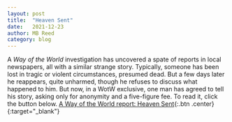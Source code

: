 ```yaml
---
layout: post
title:  "Heaven Sent"
date:   2021-12-23
author: MB Reed
category: blog
---
```


A *Way of the World* investigation has uncovered a spate of reports in local newspapers, all with a similar strange story. Typically, someone has been lost in tragic or violent circumstances, presumed dead. But a few days later he reappears, quite unharmed, though he refuses to discuss what happened to him. But now, in a WotW exclusive, one man has agreed to tell his story, asking only for anonymity and a five-figure fee. To read it, click the button below.
[A Way of the World report: Heaven Sent](/assets/files/HeavenSent.pdf){:.btn .center}{:target="_blank"}

